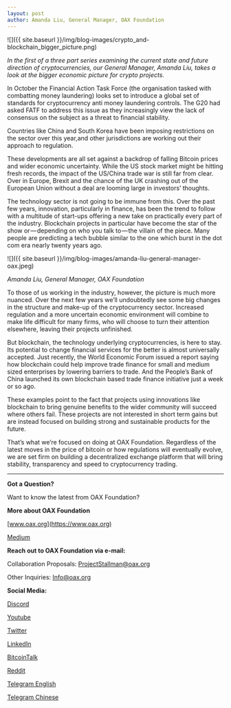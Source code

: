 ```yaml
---
layout: post
author: Amanda Liu, General Manager, OAX Foundation
---
```


![]({{ site.baseurl }}/img/blog-images/crypto_and-blockchain_bigger_picture.png)

_In the first of a three part series examining the current state and future direction of cryptocurrencies, our General Manager, Amanda Liu, takes a look at the bigger economic picture for crypto projects._

In October the Financial Action Task Force (the organisation tasked with combatting money laundering) looks set to introduce a global set of standards for cryptocurrency anti money laundering controls. The G20 had asked FATF to address this issue as they increasingly view the lack of consensus on the subject as a threat to financial stability.

Countries like China and South Korea have been imposing restrictions on the sector over this year,and other jurisdictions are working out their approach to regulation.

These developments are all set against a backdrop of falling Bitcoin prices and wider economic uncertainty. While the US stock market might be hitting fresh records, the impact of the US/China trade war is still far from clear. Over in Europe, Brexit and the chance of the UK crashing out of the European Union without a deal are looming large in investors’ thoughts.

The technology sector is not going to be immune from this. Over the past few years, innovation, particularly in finance, has been the trend to follow with a multitude of start-ups offering a new take on practically every part of the industry. Blockchain projects in particular have become the star of the show or — depending on who you talk to — the villain of the piece. Many people are predicting a tech bubble similar to the one which burst in the dot com era nearly twenty years ago.

![]({{ site.baseurl }}/img/blog-images/amanda-liu-general-manager-oax.jpeg)

_Amanda Liu, General Manager, OAX Foundation_

To those of us working in the industry, however, the picture is much more nuanced. Over the next few years we’ll undoubtedly see some big changes in the structure and make-up of the cryptocurrency sector. Increased regulation and a more uncertain economic environment will combine to make life difficult for many firms, who will choose to turn their attention elsewhere, leaving their projects unfinished.

But blockchain, the technology underlying cryptocurrencies, is here to stay. Its potential to change financial services for the better is almost universally accepted. Just recently, the World Economic Forum issued a report saying how blockchain could help improve trade finance for small and medium sized enterprises by lowering barriers to trade. And the People’s Bank of China launched its own blockchain based trade finance initiative just a week or so ago.

These examples point to the fact that projects using innovations like blockchain to bring genuine benefits to the wider community will succeed where others fail. These projects are not interested in short term gains but are instead focused on building strong and sustainable products for the future.

That’s what we’re focused on doing at OAX Foundation. Regardless of the latest moves in the price of bitcoin or how regulations will eventually evolve, we are set firm on building a decentralized exchange platform that will bring stability, transparency and speed to cryptocurrency trading.

---

**Got a Question?**

Want to know the latest from OAX Foundation?

**More about OAX Foundation**

[www.oax.org](https://www.oax.org)

[Medium](https://medium.com/@OAX_Foundation)  
  

**Reach out to OAX Foundation via e-mail:**

Collaboration Proposals: [ProjectStallman@oax.org](ProjectStallman@oax.org)

Other Inquiries: [Info@oax.org](Info@oax.org)

**Social Media:**

[Discord](https://discordapp.com/invite/ZH5YHkb)

[Youtube](https://bit.ly/2Bvsk73)

[Twitter](https://twitter.com/OAX_Foundation)

[LinkedIn](https://www.linkedin.com/company/oax-foundation/)

[BitcoinTalk](http://bitcointalk.org/index.php?topic=1943946)

[Reddit](https://www.reddit.com/r/OpenANX/)

[Telegram English](https://t.me/openanxteam)

[Telegram Chinese](https://t.me/oax_cn)